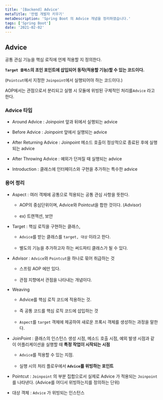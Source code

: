 ```yaml
---
title: '[Backend] Advice'
metaTitle: '만렙 개발자 키우기'
metaDescription: 'Spring Boot 의 Advice 개념을 정리하였습니다.'
tags: ['Spring Boot']
date: '2021-02-02'
---
```


## Advice

공통 관심 기능을 핵심 로직에 언제 적용할 지 정의한다.

**`Target 클래스`의 조인 포인트에 삽입되어 동작(적용할 기능)할 수 있는 코드이다.**

(`Pointcut`에서 지정한 `Joinpoint`에서 실행되어야 하는 코드이다.)

AOP에서는 관점으로서 분리되고 실행 시 모듈에 위빙된 구체적인 처리를`Advice` 라고 한다.

### Advice 타입

- Around Advice : Joinpoint 앞과 뒤에서 실행되는 advice


- Before Advice : Joinpoint 앞에서 실행되는 advice


- After Returning Advice : Joinpoint 메소드 호출이 정상적으로 종료된 후에 실행되는 advice


- After Throwing Advice : 예외가 던져질 때 실행되는 advice


- Introduction : 클래스에 인터페이스와 구현을 추가하는 특수한 advice


### 용어 정리

- Aspect : 여러 객체에 공통으로 적용되는 공통 관심 사항을 뜻한다.
  - AOP의 중심단위이며, Advice와 Pointcut을 합한 것이다. (Advisor) <br/> <br/>
  - ex) 트랜잭션, 보안<br/>


- Target : 핵심 로직을 구현하는 클래스,
  - `Advice`를 받는 클래스를 `target, 대상` 이라고 한다. <br/> <br/>
  - 별도의 기능을 추가하고자 하는 써드파티 클래스가 될 수 있다. <br/>


- Advisor : `Advice`와 `Pointcut`을 하나로 묶어 취급하는 것
  - 스프링 AOP 에만 있다. <br/> <br/>
  - 관점 지향에서 관점을 나타내는 개념이다.<br/>


- Weaving
  - Advice를 핵심 로직 코드에 적용하는 것. <br/> <br/>
  - 즉 공통 코드를 핵심 로직 코드에 삽입하는 것 <br/> <br/>
  - `Aspect`를 `target` 객체에 제공하여 새로운 프록시 객체를 생성하는 과정을 말한다.


- JoinPoint : 클래스의 인스턴스 생성 시점, 메소드 호출 시점, 예외 발생 시점과 같이 어플리케이션을 실행할 때 **특정 작업이 시작되는 시점**
  - `Advice`를 적용할 수 있는 지점. <br/> <br/>
  - 실행 시의 처리 플로우에서 **`Advice`를 위빙하는 포인트** <br/>


- Pointcut : `Joinpoint` 의 부분 집합으로서 실제로 Advice 가 적용되는 `Joinpoint` 를 나타낸다.  (Advice를 어디서 위빙하는지를 정의하는 단위)



- 대상 객체 : `Advice` 가 위빙되는 인스턴스
